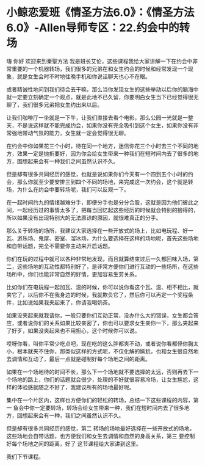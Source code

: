 # 小鲸恋爱班《情圣方法6.0》：《情圣方法6.0》-Allen导师专区：22.约会中的转场

嗨 你好 欢迎来到秦聖方法 我是班长艾伦，这些课程我给大家讲解一下在约会中非常重要的一个机器转场，我们很多的兄弟在和女生约会的时候和经常发现一个现象，就是女生会时不时地往晚手机和你说话聊天也心不在眼。

或者精诚性地问到我们待会去干嘛，那么当你发现女生的这些举动以后你的脑海中就一定要立刻确定一个观点，就是此地不已久留，你要明白女生当下已经觉得很无聊了，我们很多兄弟把女生约出来以后。

让我们咖啡厅一坐就是一下午，让我们直接去看个电影，那么公园一光就是一整天，不是说这样就不能完成约会，如果你没有完全吸引到这个女生，如果你没有非常强地带动气氛的能力，女生就一定会觉得很无聊。

在约会中你如果花三个小时，待在同一个地方，迷信你花三个小时去三个不同的地方，效果一定是抛折要好，因为你会给女生带来一种我们在短时间内去了很多的地方，围想起来会有一种我们之间虽然认识不久。

但是却有很多共同经历的感觉，也就是说如果你们今天有一个四到五个小时的约会，那么你就至少要安排三到四个不同的场地，来完成这一次约会，这个就是转场，为什么在约会中要转场呢，我们可以反观一下。

在一起时间约九的情绪越难分手，即便分手也是分分合股，这就是因为他们彼此之间，一起经历过的事情太多了，把每当回忆起这些经历的时候就会特别的捨得的，所以如果没有出现特别大的无法原谅的原因，就很难真正的分手。

那么关于转场的场所，我建议大家选择在一些开放式的场上，比如电玩程、好一瓦、游乐场、鬼屋、密室、溜冰场，为什么要选择在这样的场地呢，首先这些场地和自带话题，完全不需要你主动来开启话题。

你们在玩的过程中就可以各种非常地发现，而且就算结束过后一久都回味入场，第二，这些场地的互动性都特别好了，是非常方便你们进行互动的一些场所，在这些场所中，你们也能非常自然的好情，更加容易生劳关系。

比如你们在电玩程一起加瓦、温的时候，你可以说你看这个瓦、温、相不相比，就夹它了，以后你不在我身边的时候，我就欺负它了，然后你可以再定一个奖程条件，比如说如果我夹起来了，你请我喝奶茶。

如果没夹起来就我请你，一般只要你们互动正常，没办什么大的错误，女生都会答应，或者说你们的关系如果比较亲密了，你也可以要求女生亲你一下，那么夹起来了好歹，如果没夹起来也不用担心，这个时候你可以说。

哎呀你看，叫你平常少吃点吧，现在吃的这么胖都夹不动，或者说你看都怪你胸太小，根本就夹不住你，那类似这样的方式呢，不仅化解的尴尬，也和女生很自然地去调情和互动了，最后一点就是碰制好每个场地之间的距离。

如果在一个场地待的时间不长，那么下一个场地就不要选择的太远，否则再去下一个场地的路上，你们的话题就会很少，处理的不好就很容易冷场，让女生尴尬，这样的体验感就随之不好了，我建议所有的场地最好呢。

集中在一个片区内，这样也方便你们的轻松的转场，总结一下这些课程的内容，第一 鱼会中你一定要转场，转场会给女生带来一种，我们在短时间内去了很多地方，回想起来会有一种，我们之间虽然认识不久。

但是却有很多共同经历的感觉，第二 转场的场地最好选择在一些开放式的场地，这些场地会自带话题，也方便我们和女生去调情和自然的身高关系，第三 要控制好每个场地之间的距离，好了 这节课程给大家讲到这里。

我们下节课程。